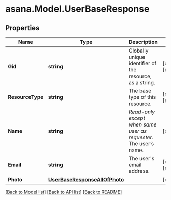 
# asana.Model.UserBaseResponse

## Properties

Name | Type | Description | Notes
------------ | ------------- | ------------- | -------------
**Gid** | **string** | Globally unique identifier of the resource, as a string. | [optional] [readonly] 
**ResourceType** | **string** | The base type of this resource. | [optional] [readonly] 
**Name** | **string** | *Read-only except when same user as requester*. The user’s name. | [optional] 
**Email** | **string** | The user&#39;s email address. | [optional] [readonly] 
**Photo** | [**UserBaseResponseAllOfPhoto**](UserBaseResponseAllOfPhoto.md) |  | [optional] 

[[Back to Model list]](../README.md#documentation-for-models)
[[Back to API list]](../README.md#documentation-for-api-endpoints)
[[Back to README]](../README.md)

